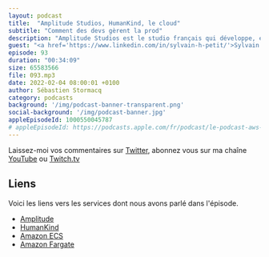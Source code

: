 ```yaml
---
layout: podcast
title:  "Amplitude Studios, HumanKind, le cloud"
subtitle: "Comment des devs gèrent la prod"
description: "Amplitude Studios est le studio français qui développe, entre autres, HumanKind, le jeu édité par Sega. Dans cette épisode, nous découvrons comment une équipe de devs gère aussi la prod avec des services managés dans le cloud. On parle containeurs et scalabilité, alarmes et usine logicielle pour leurs déploiements continus."
guest: "<a href='https://www.linkedin.com/in/sylvain-h-petit/'>Sylvain Petit</a>, Head of online services, Amplitude Studios."
episode: 93
duration: "00:34:09"
size: 65583566
file: 093.mp3
date: 2022-02-04 08:00:01 +0100   
author: Sébastien Stormacq
category: podcasts
background: '/img/podcast-banner-transparent.png'
social-background: '/img/podcast-banner.jpg'
appleEpisodeId: 1000550045787
# appleEpisodeId: https://podcasts.apple.com/fr/podcast/le-podcast-aws-en-français/id1452118442
---
```


Laissez-moi vos commentaires sur [Twitter](https://twitter.com/sebsto), abonnez vous sur ma chaîne [YouTube](https://www.youtube.com/sebsto) ou [Twitch.tv](https://www.twitch.tv/sebAWS)

## Liens

Voici les liens vers les services dont nous avons parlé dans l'épisode.

- [Amplitude](https://www.amplitude-studios.com/)
- [HumanKind](https://www.amplitude-studios.com/#GamesHumankind)
- [Amazon ECS](https://aws.amazon.com/ecs/getting-started/?pg=ln&cp=bn)
- [Amazon Fargate](https://aws.amazon.com/fargate/getting-started/?nc=sn&loc=3)